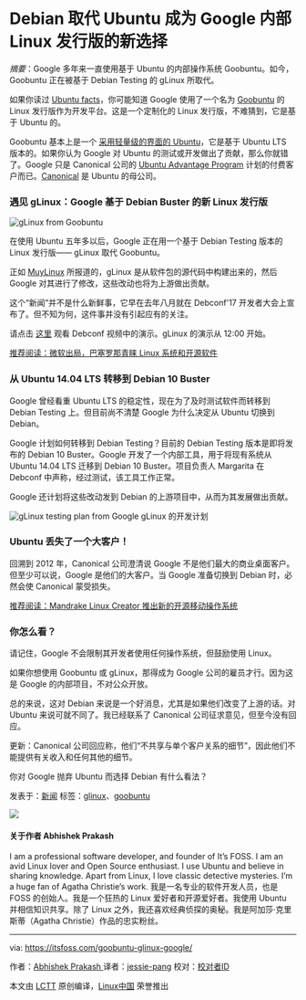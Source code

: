 Debian 取代 Ubuntu 成为 Google 内部 Linux 发行版的新选择
============================================================

_摘要_：Google 多年来一直使用基于 Ubuntu 的内部操作系统 Goobuntu。如今，Goobuntu 正在被基于 Debian Testing 的 gLinux 所取代。

如果你读过 [Ubuntu facts][18]，你可能知道 Google 使用了一个名为 [Goobuntu][19] 的 Linux 发行版作为开发平台。这是一个定制化的 Linux 发行版，不难猜到，它是基于 Ubuntu 的。

Goobuntu 基本上是一个 [采用轻量级的界面的 Ubuntu][20]，它是基于 Ubuntu LTS 版本的。如果你认为 Google 对 Ubuntu 的测试或开发做出了贡献，那么你就错了。Google 只是 Canonical 公司的 [Ubuntu Advantage Program][21] 计划的付费客户而已。[Canonical][22] 是 Ubuntu 的母公司。

### 遇见 gLinux：Google 基于 Debian Buster 的新 Linux 发行版
![gLinux from Goobuntu](https://itsfoss.com/wp-content/uploads/2018/01/glinux-announcement-800x450.jpg)

在使用 Ubuntu 五年多以后，Google 正在用一个基于 Debian Testing 版本的 Linux 发行版—— gLinux 取代 Goobuntu。

正如 [MuyLinux][23] 所报道的，gLinux 是从软件包的源代码中构建出来的，然后 Google 对其进行了修改，这些改动也将为上游做出贡献。

这个“新闻”并不是什么新鲜事，它早在去年八月就在 Debconf'17 开发者大会上宣布了。但不知为何，这件事并没有引起应有的关注。

请点击 [这里][24] 观看 Debconf 视频中的演示。gLinux 的演示从 12:00 开始。

[推荐阅读：微软出局，巴塞罗那青睐 Linux 系统和开源软件][25]

### 从 Ubuntu 14.04 LTS 转移到 Debian 10 Buster

Google 曾经看重 Ubuntu LTS 的稳定性，现在为了及时测试软件而转移到 Debian Testing 上。但目前尚不清楚 Google 为什么决定从 Ubuntu 切换到 Debian。

Google 计划如何转移到 Debian Testing？目前的 Debian Testing 版本是即将发布的 Debian 10 Buster。Google 开发了一个内部工具，用于将现有系统从 Ubuntu 14.04 LTS 迁移到 Debian 10 Buster。项目负责人 Margarita 在 Debconf 中声称，经过测试，该工具工作正常。

Google 还计划将这些改动发到 Debian 的上游项目中，从而为其发展做出贡献。

![gLinux testing plan from Google](https://itsfoss.com/wp-content/uploads/2018/01/glinux-testing-plan.jpg)
gLinux 的开发计划

### Ubuntu 丢失了一个大客户！

回溯到 2012 年，Canonical 公司澄清说 Google 不是他们最大的商业桌面客户。但至少可以说，Google 是他们的大客户。当 Google 准备切换到 Debian 时，必然会使 Canonical 蒙受损失。

[推荐阅读：Mandrake Linux Creator 推出新的开源移动操作系统][26]

### 你怎么看？

请记住，Google 不会限制其开发者使用任何操作系统，但鼓励使用 Linux。

如果你想使用 Goobuntu 或 gLinux，那得成为 Google 公司的雇员才行。因为这是 Google 的内部项目，不对公众开放。

总的来说，这对 Debian 来说是一个好消息，尤其是如果他们改变了上游的话。对 Ubuntu 来说可就不同了。我已经联系了 Canonical 公司征求意见，但至今没有回应。

更新：Canonical 公司回应称，他们“不共享与单个客户关系的细节”，因此他们不能提供有关收入和任何其他的细节。

你对 Google 抛弃 Ubuntu 而选择 Debian 有什么看法？

<footer class="entry-footer" style="box-sizing: inherit;">

发表于：[新闻][15]
标签：[glinux][16]、[goobuntu][17]

</footer>

![](https://secure.gravatar.com/avatar/20749c268f5d3e4d2c785499eb6a17c0?s=125&d=mm&r=g)

#### 关于作者 Abhishek Prakash

I am a professional software developer, and founder of It’s FOSS. I am an avid Linux lover and Open Source enthusiast. I use Ubuntu and believe in sharing knowledge. Apart from Linux, I love classic detective mysteries. I’m a huge fan of Agatha Christie’s work.
我是一名专业的软件开发人员，也是 FOSS 的创始人。我是一个狂热的 Linux 爱好者和开源爱好者。我使用 Ubuntu 并相信知识共享。除了 Linux 之外，我还喜欢经典侦探的奥秘。我是阿加莎·克里斯蒂（Agatha Christie）作品的忠实粉丝。

--------------------------------------------------------------------------------

via: https://itsfoss.com/goobuntu-glinux-google/

作者：[Abhishek Prakash ][a]
译者：[jessie-pang](https://github.com/jessie-pang)
校对：[校对者ID](https://github.com/校对者ID)

本文由 [LCTT](https://github.com/LCTT/TranslateProject) 原创编译，[Linux中国](https://linux.cn/) 荣誉推出

[a]:https://itsfoss.com/author/abhishek/
[1]:https://itsfoss.com/author/abhishek/
[2]:https://itsfoss.com/goobuntu-glinux-google/#comments
[3]:https://www.facebook.com/share.php?u=https%3A%2F%2Fitsfoss.com%2Fgoobuntu-glinux-google%2F%3Futm_source%3Dfacebook%26utm_medium%3Dsocial%26utm_campaign%3DSocialWarfare
[4]:https://twitter.com/share?original_referer=/&text=No+More+Ubuntu%21+Debian+is+the+New+Choice+For+Google%E2%80%99s+In-house+Linux+Distribution&url=https://itsfoss.com/goobuntu-glinux-google/%3Futm_source%3Dtwitter%26utm_medium%3Dsocial%26utm_campaign%3DSocialWarfare&via=abhishek_foss
[5]:https://plus.google.com/share?url=https%3A%2F%2Fitsfoss.com%2Fgoobuntu-glinux-google%2F%3Futm_source%3DgooglePlus%26utm_medium%3Dsocial%26utm_campaign%3DSocialWarfare
[6]:https://www.linkedin.com/cws/share?url=https%3A%2F%2Fitsfoss.com%2Fgoobuntu-glinux-google%2F%3Futm_source%3DlinkedIn%26utm_medium%3Dsocial%26utm_campaign%3DSocialWarfare
[7]:http://www.stumbleupon.com/submit?url=https://itsfoss.com/goobuntu-glinux-google/&title=No+More+Ubuntu%21+Debian+is+the+New+Choice+For+Google%26%238217%3Bs+In-house+Linux+Distribution
[8]:https://www.reddit.com/submit?url=https://itsfoss.com/goobuntu-glinux-google/&title=No+More+Ubuntu%21+Debian+is+the+New+Choice+For+Google%26%238217%3Bs+In-house+Linux+Distribution
[9]:https://www.facebook.com/share.php?u=https%3A%2F%2Fitsfoss.com%2Fgoobuntu-glinux-google%2F%3Futm_source%3Dfacebook%26utm_medium%3Dsocial%26utm_campaign%3DSocialWarfare
[10]:https://twitter.com/share?original_referer=/&text=No+More+Ubuntu%21+Debian+is+the+New+Choice+For+Google%E2%80%99s+In-house+Linux+Distribution&url=https://itsfoss.com/goobuntu-glinux-google/%3Futm_source%3Dtwitter%26utm_medium%3Dsocial%26utm_campaign%3DSocialWarfare&via=abhishek_foss
[11]:https://plus.google.com/share?url=https%3A%2F%2Fitsfoss.com%2Fgoobuntu-glinux-google%2F%3Futm_source%3DgooglePlus%26utm_medium%3Dsocial%26utm_campaign%3DSocialWarfare
[12]:https://www.linkedin.com/cws/share?url=https%3A%2F%2Fitsfoss.com%2Fgoobuntu-glinux-google%2F%3Futm_source%3DlinkedIn%26utm_medium%3Dsocial%26utm_campaign%3DSocialWarfare
[13]:http://www.stumbleupon.com/submit?url=https://itsfoss.com/goobuntu-glinux-google/&title=No+More+Ubuntu%21+Debian+is+the+New+Choice+For+Google%26%238217%3Bs+In-house+Linux+Distribution
[14]:https://www.reddit.com/submit?url=https://itsfoss.com/goobuntu-glinux-google/&title=No+More+Ubuntu%21+Debian+is+the+New+Choice+For+Google%26%238217%3Bs+In-house+Linux+Distribution
[15]:https://itsfoss.com/category/news/
[16]:https://itsfoss.com/tag/glinux/
[17]:https://itsfoss.com/tag/goobuntu/
[18]:https://itsfoss.com/facts-about-ubuntu/
[19]:https://en.wikipedia.org/wiki/Goobuntu
[20]:http://www.zdnet.com/article/the-truth-about-goobuntu-googles-in-house-desktop-ubuntu-linux/
[21]:https://www.ubuntu.com/support
[22]:https://www.canonical.com/
[23]:https://www.muylinux.com/2018/01/15/goobuntu-glinux-google/
[24]:https://debconf17.debconf.org/talks/44/
[25]:https://itsfoss.com/barcelona-open-source/
[26]:https://itsfoss.com/eelo-mobile-os/

